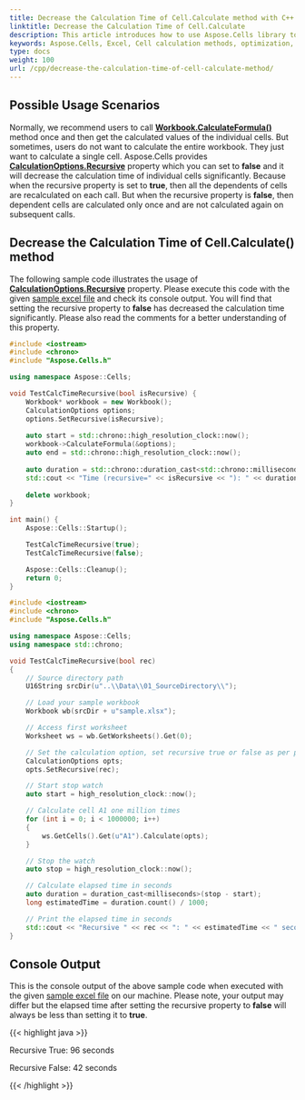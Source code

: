```yaml
---
title: Decrease the Calculation Time of Cell.Calculate method with C++
linktitle: Decrease the Calculation Time of Cell.Calculate
description: This article introduces how to use Aspose.Cells library to reduce the calculation time of cell calculation methods in Microsoft Excel. By loading an existing Excel file or creating a new one, we can use the methods provided by Aspose.Cells to optimize the cell calculation method and improve its performance. Finally, we save the modified Excel file to disk.
keywords: Aspose.Cells, Excel, Cell calculation methods, optimization, performance, reduction of calculation time
type: docs
weight: 100
url: /cpp/decrease-the-calculation-time-of-cell-calculate-method/
---
```


## **Possible Usage Scenarios**

Normally, we recommend users to call [**Workbook.CalculateFormula()**](https://reference.aspose.com/cells/cpp/aspose.cells/workbook/calculateformula/) method once and then get the calculated values of the individual cells. But sometimes, users do not want to calculate the entire workbook. They just want to calculate a single cell. Aspose.Cells provides [**CalculationOptions.Recursive**](https://reference.aspose.com/cells/cpp/aspose.cells/calculationoptions/recursive/) property which you can set to **false** and it will decrease the calculation time of individual cells significantly. Because when the recursive property is set to **true**, then all the dependents of cells are recalculated on each call. But when the recursive property is **false**, then dependent cells are calculated only once and are not calculated again on subsequent calls.

## **Decrease the Calculation Time of Cell.Calculate() method**

The following sample code illustrates the usage of [**CalculationOptions.Recursive**](https://reference.aspose.com/cells/cpp/aspose.cells/calculationoptions/recursive/) property. Please execute this code with the given [sample excel file](5113710.xlsx) and check its console output. You will find that setting the recursive property to **false** has decreased the calculation time significantly. Please also read the comments for a better understanding of this property.

```c++
#include <iostream>
#include <chrono>
#include "Aspose.Cells.h"

using namespace Aspose::Cells;

void TestCalcTimeRecursive(bool isRecursive) {
    Workbook* workbook = new Workbook();
    CalculationOptions options;
    options.SetRecursive(isRecursive);
    
    auto start = std::chrono::high_resolution_clock::now();
    workbook->CalculateFormula(&options);
    auto end = std::chrono::high_resolution_clock::now();
    
    auto duration = std::chrono::duration_cast<std::chrono::milliseconds>(end - start).count();
    std::cout << "Time (recursive=" << isRecursive << "): " << duration << " ms" << std::endl;
    
    delete workbook;
}

int main() {
    Aspose::Cells::Startup();

    TestCalcTimeRecursive(true);
    TestCalcTimeRecursive(false);

    Aspose::Cells::Cleanup();
    return 0;
}
```

```cpp
#include <iostream>
#include <chrono>
#include "Aspose.Cells.h"

using namespace Aspose::Cells;
using namespace std::chrono;

void TestCalcTimeRecursive(bool rec)
{
    // Source directory path
    U16String srcDir(u"..\\Data\\01_SourceDirectory\\");

    // Load your sample workbook
    Workbook wb(srcDir + u"sample.xlsx");

    // Access first worksheet
    Worksheet ws = wb.GetWorksheets().Get(0);

    // Set the calculation option, set recursive true or false as per parameter
    CalculationOptions opts;
    opts.SetRecursive(rec);

    // Start stop watch
    auto start = high_resolution_clock::now();

    // Calculate cell A1 one million times
    for (int i = 0; i < 1000000; i++)
    {
        ws.GetCells().Get(u"A1").Calculate(opts);
    }

    // Stop the watch
    auto stop = high_resolution_clock::now();

    // Calculate elapsed time in seconds
    auto duration = duration_cast<milliseconds>(stop - start);
    long estimatedTime = duration.count() / 1000;

    // Print the elapsed time in seconds
    std::cout << "Recursive " << rec << ": " << estimatedTime << " seconds" << std::endl;
}
```

## **Console Output**

This is the console output of the above sample code when executed with the given [sample excel file](5113710.xlsx) on our machine. Please note, your output may differ but the elapsed time after setting the recursive property to **false** will always be less than setting it to **true**.

{{< highlight java >}}

Recursive True: 96 seconds

Recursive False: 42 seconds

{{< /highlight >}}